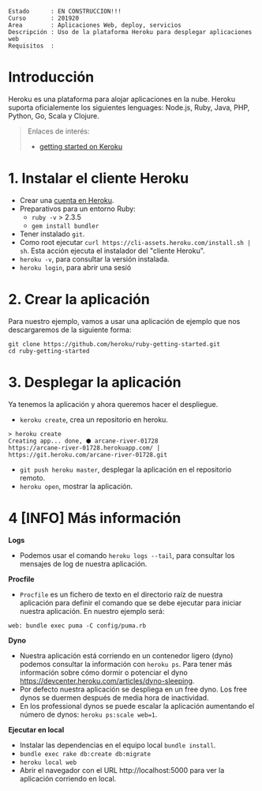 
```
Estado      : EN CONSTRUCCION!!!
Curso       : 201920
Area        : Aplicaciones Web, deploy, servicios
Descripción : Uso de la plataforma Heroku para desplegar aplicaciones web
Requisitos  :
```

# Introducción

Heroku es una plataforma para alojar aplicaciones en la nube. Heroku suporta oficialemente los siguientes lenguages: Node.js, Ruby, Java, PHP, Python, Go, Scala y Clojure.

> Enlaces de interés:
> * [getting started on Keroku](https://devcenter.heroku.com/start)

# 1. Instalar el cliente Heroku

* Crear una [cuenta en Heroku](https://signup.heroku.com/dc).
* Preparativos para un entorno Ruby:
    * `ruby -v` > 2.3.5
    * `gem install bundler`
* Tener instalado `git`.
* Como root ejecutar `curl https://cli-assets.heroku.com/install.sh | sh`. Esta acción ejecuta el instalador del "cliente Heroku".
* `heroku -v`, para consultar la versión instalada.
* `heroku login`, para abrir una sesió

# 2. Crear la aplicación

Para nuestro ejemplo, vamos a usar una aplicación de ejemplo que nos descargaremos de la siguiente forma:

```
git clone https://github.com/heroku/ruby-getting-started.git
cd ruby-getting-started
```

# 3. Desplegar la aplicación

Ya tenemos la aplicación y ahora queremos hacer el despliegue.

* `keroku create`, crea un repositorio en heroku.

```
> heroku create
Creating app... done, ⬢ arcane-river-01728
https://arcane-river-01728.herokuapp.com/ | https://git.heroku.com/arcane-river-01728.git
```

* `git push heroku master`, desplegar la aplicación en el repositorio remoto.
* `heroku open`, mostrar la aplicación.

# 4 [INFO] Más información

**Logs**
* Podemos usar el comando `heroku logs --tail`, para consultar los mensajes de log de nuestra aplicación.

**Procfile**
* `Procfile` es un fichero de texto en el directorio raíz de nuestra aplicación para definir el comando que se debe ejecutar para iniciar nuestra aplicación. En nuestro ejemplo será:

```
web: bundle exec puma -C config/puma.rb
```

**Dyno**
* Nuestra aplicación está corriendo en un contenedor ligero (dyno) podemos consultar la información con `heroku ps`.
Para tener más información sobre cómo dormir o potenciar el dyno
https://devcenter.heroku.com/articles/dyno-sleeping.
* Por defecto nuestra aplicación se despliega en un free dyno. Los free dynos se duermen después de media hora de inactividad.
* En los professional dynos se puede escalar la aplicación aumentando el número de dynos: `heroku ps:scale web=1`.

**Ejecutar en local**
* Instalar las dependencias en el equipo local `bundle install`.
* `bundle exec rake db:create db:migrate`
* `heroku local web`
* Abrir el navegador con el URL http://localhost:5000 para ver la aplicación corriendo en local.
